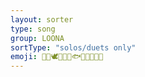 ```yaml
---
layout: sorter
type: song
group: LOONA
sortType: "solos/duets only"
emoji: 🐰🐱🕊🐸🦌🦉🐟🦇🍎🐧🦋🐺
---
```


<script type="text/javascript">
  var namMember = new Array(
    "HeeJin – ViViD",
    "HeeJin – ViViD (Acoustic Mix)",
    "HyunJin – Around You",
    "HyunJin & HeeJin – I’ll Be There",
    "HyunJin & HeeJin – My Sunday",
    "HaSeul – Let Me In",
    "HeeJin, HyunJin, HaSeul – The Carol",
    "YeoJin – Kiss Later",
    "YeoJin & HaSeul – My Melody",
    "ViVi – Everyday I Love You ft. HaSeul",
    "ViVi – Everyday I Need You ft. JinSoul",
    "Kim Lip – Eclipse",
    "Kim Lip – Twilight",
    "JinSoul – Singing in the Rain",
    "JinSoul & Kim Lip – Love Letter",
    "Choerry – Love Cherry Motion",
    "Choerry &  JinSoul – Puzzle",
    "Yves – new",
    "Yves – D-1",
    "ViVi, Choerry, Yves – The Carol 2.0",
    "Chuu – Heart Attack",
    "Chuu & Yves – Girl’s Talk",
    "Go Won – One and Only",
    "Go Won & Chuu – See Saw ft. Kim Lip",
    "Olivia Hye – Egoist",
    "Olivia Hye & Go Won – Rosy ft. Heejin"
  );
</script>